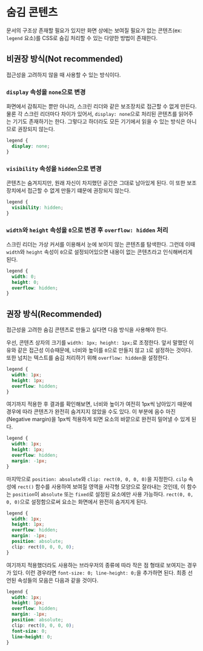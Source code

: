 # 숨김 콘텐츠

문서의 구조상 존재할 필요가 있지만 화면 상에는 보여질 필요가 없는 콘텐츠(ex: `legend` 요소)를 CSS로 숨김 처리할 수 있는 다양한 방법이 존재한다.

## 비권장 방식(Not recommended)

접근성을 고려하지 않을 때 사용할 수 있는 방식이다.

### `display` 속성을 `none`으로 변경

화면에서 감춰지는 뿐만 아니라, 스크린 리더와 같은 보조장치로 접근할 수 없게 만든다. 물론 각 스크린 리더마다 차이가 있어서, `display: none`으로 처리된 콘텐츠를 읽어주는 기기도 존재하기는 한다. 그렇다고 하더라도 모든 기기에서 읽을 수 있는 방식은 아니므로 권장되지 않는다.

```css
legend {
  display: none;
}
```

### `visibility` 속성을 `hidden`으로 변경

콘텐츠는 숨겨지지만, 원래 자신이 차지했던 공간은 그대로 남아있게 된다. 이 또한 보조 장치에서 접근할 수 없게 만들기 떄문에 권장되지 않는다.

```css
legend {
  visibility: hidden;
}
```

### `width`와 `height` 속성을 `0`으로 변경 후 `overflow: hidden` 처리

스크린 리더는 가상 커서를 이용해서 눈에 보이지 않는 콘텐츠를 탐색한다. 그런데 이때 `width`와 `height` 속성이 `0`으로 설정되어있으면 내용이 없는 콘텐츠라고 인식해버리게 된다.

```css
legend {
  width: 0;
  height: 0;
  overflow: hidden;
}
```

## 권장 방식(Recommended)

접근성을 고려한 숨김 콘텐츠로 만들고 싶다면 다음 방식을 사용해야 한다.

우선, 콘텐츠 상자의 크기를 `width: 1px; height: 1px;`로 조정한다. 앞서 말했던 이유와 같은 접근성 이슈때문에, 너비와 높이를 `0`으로 만들지 않고 `1`로 설정하는 것이다. 또한 넘치는 텍스트를 숨김 처리하기 위해 `overflow: hidden`을 설정한다.

```css
legend {
  width: 1px;
  height: 1px;
  overflow: hidden;
}
```

여기까지 적용한 후 결과를 확인해보면, 너비와 높이가 여전히 1px씩 남아있기 때문에 경우에 따라 콘텐츠가 완전히 숨겨지지 않았을 수도 있다. 이 부분에 음수 마진(Negative margin)을 1px씩 적용하게 되면 요소의 바깥으로 완전히 밀어낼 수 있게 된다.

```css
legend {
  width: 1px;
  height: 1px;
  overflow: hidden;
  margin: -1px;
}
```

마지막으로 `position: absolute`와 `clip: rect(0, 0, 0, 0)`을 지정한다. `cilp` 속성에 `rect()` 함수를 사용하여 보여질 영역을 사각형 모양으로 잘라내는 것인데, 이 함수는 `position`이 `absolute` 또는 `fixed`로 설정된 요소에만 사용 가능하다. `rect(0, 0, 0, 0)`으로 설정함으로써 요소는 화면에서 완전히 숨겨지게 된다.

```css
legend {
  width: 1px;
  height: 1px;
  overflow: hidden;
  margin: -1px;
  position: absolute;
  clip: rect(0, 0, 0, 0);
}
```

여기까지 적용했더라도 사용하는 브라우저의 종류에 따라 작은 점 형태로 보여지는 경우가 있다. 이런 경우라면 `font-size: 0; line-height: 0;`을 추가하면 된다. 최종 선언된 속성들의 모음은 다음과 같을 것이다.

```css
legend {
  width: 1px;
  height: 1px;
  overflow: hidden;
  margin: -1px;
  position: absolute;
  clip: rect(0, 0, 0, 0);
  font-size: 0;
  line-height: 0;
}
```